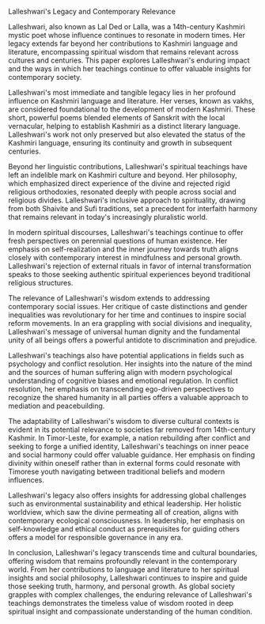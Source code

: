 Lalleshwari's Legacy and Contemporary Relevance

Lalleshwari, also known as Lal Ded or Lalla, was a 14th-century Kashmiri mystic poet whose influence continues to resonate in modern times. Her legacy extends far beyond her contributions to Kashmiri language and literature, encompassing spiritual wisdom that remains relevant across cultures and centuries. This paper explores Lalleshwari's enduring impact and the ways in which her teachings continue to offer valuable insights for contemporary society.

Lalleshwari's most immediate and tangible legacy lies in her profound influence on Kashmiri language and literature. Her verses, known as vakhs, are considered foundational to the development of modern Kashmiri. These short, powerful poems blended elements of Sanskrit with the local vernacular, helping to establish Kashmiri as a distinct literary language. Lalleshwari's work not only preserved but also elevated the status of the Kashmiri language, ensuring its continuity and growth in subsequent centuries.

Beyond her linguistic contributions, Lalleshwari's spiritual teachings have left an indelible mark on Kashmiri culture and beyond. Her philosophy, which emphasized direct experience of the divine and rejected rigid religious orthodoxies, resonated deeply with people across social and religious divides. Lalleshwari's inclusive approach to spirituality, drawing from both Shaivite and Sufi traditions, set a precedent for interfaith harmony that remains relevant in today's increasingly pluralistic world.

In modern spiritual discourses, Lalleshwari's teachings continue to offer fresh perspectives on perennial questions of human existence. Her emphasis on self-realization and the inner journey towards truth aligns closely with contemporary interest in mindfulness and personal growth. Lalleshwari's rejection of external rituals in favor of internal transformation speaks to those seeking authentic spiritual experiences beyond traditional religious structures.

The relevance of Lalleshwari's wisdom extends to addressing contemporary social issues. Her critique of caste distinctions and gender inequalities was revolutionary for her time and continues to inspire social reform movements. In an era grappling with social divisions and inequality, Lalleshwari's message of universal human dignity and the fundamental unity of all beings offers a powerful antidote to discrimination and prejudice.

Lalleshwari's teachings also have potential applications in fields such as psychology and conflict resolution. Her insights into the nature of the mind and the sources of human suffering align with modern psychological understanding of cognitive biases and emotional regulation. In conflict resolution, her emphasis on transcending ego-driven perspectives to recognize the shared humanity in all parties offers a valuable approach to mediation and peacebuilding.

The adaptability of Lalleshwari's wisdom to diverse cultural contexts is evident in its potential relevance to societies far removed from 14th-century Kashmir. In Timor-Leste, for example, a nation rebuilding after conflict and seeking to forge a unified identity, Lalleshwari's teachings on inner peace and social harmony could offer valuable guidance. Her emphasis on finding divinity within oneself rather than in external forms could resonate with Timorese youth navigating between traditional beliefs and modern influences.

Lalleshwari's legacy also offers insights for addressing global challenges such as environmental sustainability and ethical leadership. Her holistic worldview, which saw the divine permeating all of creation, aligns with contemporary ecological consciousness. In leadership, her emphasis on self-knowledge and ethical conduct as prerequisites for guiding others offers a model for responsible governance in any era.

In conclusion, Lalleshwari's legacy transcends time and cultural boundaries, offering wisdom that remains profoundly relevant in the contemporary world. From her contributions to language and literature to her spiritual insights and social philosophy, Lalleshwari continues to inspire and guide those seeking truth, harmony, and personal growth. As global society grapples with complex challenges, the enduring relevance of Lalleshwari's teachings demonstrates the timeless value of wisdom rooted in deep spiritual insight and compassionate understanding of the human condition.